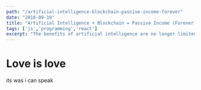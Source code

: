 ```yaml
---
path: "/artificial-intelligence-blockchain-passive-income-forever"
date: "2018-09-19"
title: "Artificial Intelligence + Blockchain = Passive Income (Forever?)"
tags: ['js','programming','react']
excerpt: "The benefits of artificial intelligence are no longer limited to high-profile corporations, movie supervillains, and programmers performing…"
---
```


# Love is love
its was i can speak
